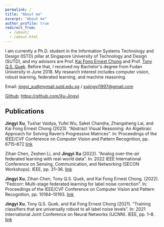 ```yaml
---
permalink: /
title: "About me"
excerpt: "About me"
author_profile: true
redirect_from: 
  - /about/
  - /about.html
---
```


I am currently a Ph.D. student in the Information Systems Technology and Design (ISTD) pillar at Singapore University of Technology and Design (SUTD), and my advisors are Prof. [Kai Fong Ernest Chong](https://people.sutd.edu.sg/~ernest_chong/) and Prof. [Tony Q.S. Quek](https://people.sutd.edu.sg/~tonyquek/). Before that, I received my Bachelor's degree from Fudan University in June 2018. My research interest includes computer vision, robust learning, federated learning, and machine reasoning.

Email: jingyi_xu@mymail.sutd.edu.sg / xujingyi1997@gmail.com

[Github](https://github.com/Xu-Jingyi): https://github.com/Xu-Jingyi

## Publications

**Jingyi Xu**, Tushar Vaidya, Yufei Wu, Saket Chandra, Zhangsheng Lai, and Kai Fong Ernest Chong (2023). “Abstract Visual Reasoning: An Algebraic Approach for Solving Raven’s Progressive Matrices”. In: Proceedings of the IEEE/CVF Conference on Computer Vision and Pattern Recognition, pp. 6715–672 [link](https://arxiv.org/abs/2303.11730)

Zihan Chen, Zeshen Li, and **Jingyi Xu** (2022). “Analog over-the-air federated learning with real-world data”. In: 2022 IEEE International Conference on Sensing, Communication, and Networking (SECON Workshops). IEEE, pp. 31–36. [link](https://ieeexplore.ieee.org/document/9926339)

**Jingyi Xu**, Zihan Chen, Tony Q.S. Quek, and Kai Fong Ernest Chong. (2022). “Fedcorr: Multi-stage federated learning for label noise correction”. In: Proceedings of the IEEE/CVF Conference on Computer Vision and Pattern Recognition, pp. 10184–10193. [link](https://arxiv.org/abs/2204.04677)

**Jingyi Xu**, Tony Q.S. Quek, and Kai Fong Ernest Chong (2021). “Training classifiers that are universally robust to all label noise levels”. In: 2021 International Joint Conference on Neural Networks (IJCNN). IEEE, pp. 1–8. [link](https://arxiv.org/abs/2105.13892)

